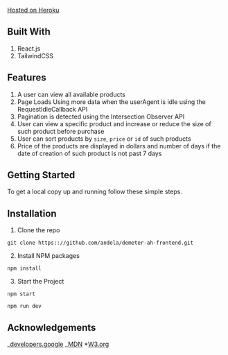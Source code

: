 [Hosted on Heroku](https://facesascii.herokuapp.com/)

## Built With

1. React.js
2. TailwindCSS

## Features

1. A user can view all available products
2. Page Loads Using more data when the userAgent is idle using the RequestIdleCallback API
3. Pagination is detected using the Intersection Observer API
4. User can view a specific product and increase or reduce the size of such product before purchase
5. User can sort products by `size`, `price` or `id` of such products
6. Price of the products are displayed in dollars and number of days if the date of creation of such product is not past 7 days

## Getting Started

To get a local copy up and running follow these simple steps.

## Installation

1. Clone the repo

```
git clone https:://github.com/andela/demeter-ah-frontend.git
```

2. Install NPM packages

```
npm install
```

3. Start the Project

```
npm start
```

```
npm run dev
```

## Acknowledgements

_[developers.google](https://developers.google.com/web/updates/2015/08/using-requestidlecallback)
_[MDN](https://developer.mozilla.org/en-US/docs/Web/API/Window/requestIdleCallback) \*[W3.org](https://www.w3.org/TR/requestidlecallback/)
